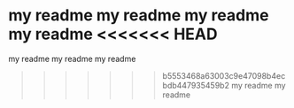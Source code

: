 my readme
my readme
my readme
my readme
<<<<<<< HEAD
=======
my readme 
my readme
my readme
>>>>>>> b5553468a63003c9e47098b4ecbdb447935459b2
my readme
my readme
